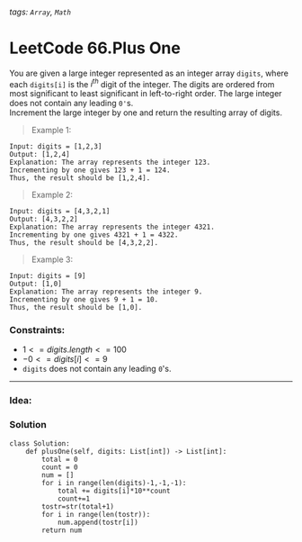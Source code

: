 ###### tags: `Array`, `Math`

# LeetCode 66.Plus One
You are given a large integer represented as an integer array ```digits```, where each ```digits[i]``` is the $i^{th}$ digit of the integer. The digits are ordered from most significant to least significant in left-to-right order. The large integer does not contain any leading ```0'```s.  
Increment the large integer by one and return the resulting array of digits.  



>Example 1:
```
Input: digits = [1,2,3]
Output: [1,2,4]
Explanation: The array represents the integer 123.
Incrementing by one gives 123 + 1 = 124.
Thus, the result should be [1,2,4].
```

>Example 2:
```
Input: digits = [4,3,2,1]
Output: [4,3,2,2]
Explanation: The array represents the integer 4321.
Incrementing by one gives 4321 + 1 = 4322.
Thus, the result should be [4,3,2,2].
```
>Example 3:
```
Input: digits = [9]
Output: [1,0]
Explanation: The array represents the integer 9.
Incrementing by one gives 9 + 1 = 10.
Thus, the result should be [1,0].
```
 

### Constraints:

- $1 <= digits.length <= 100$
- $-0 <= digits[i] <= 9$
- ```digits``` does not contain any leading ```0```'s.



---
### Idea:
>
### Solution

```python=
class Solution:
    def plusOne(self, digits: List[int]) -> List[int]:
        total = 0
        count = 0
        num = []
        for i in range(len(digits)-1,-1,-1):
            total += digits[i]*10**count
            count+=1
        tostr=str(total+1)
        for i in range(len(tostr)):
            num.append(tostr[i])
        return num
```
